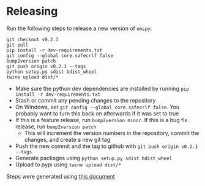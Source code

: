# Releasing 

Run the following steps to release a new version of `emspy`:

```
git checkout v0.2.1
git pull
pip install -r dev-requirements.txt
git config --global core.safecrlf false
bump2version patch
git push origin v0.2.1 --tags
python setup.py sdist bdist_wheel
twine upload dist/*
```

* Make sure the python dev dependencies are installed by running `pip install -r dev-requirements.txt`
* Stash or commit any pending changes to the repository
* On Windows, set `git config --global core.safecrlf false`. You probably want to turn this back on afterwards if it was set to true
* If this is a feature release, run `bump2version minor`. If this is a bug fix release, run `bump2version patch`
    * This will increment the version numbers in the repository, commit the changes, and create a new git tag
* Push the new commit and the tag to github with `git push origin v0.2.1 --tags`
* Generate packages using `python setup.py sdist bdist_wheel`
* Upload to pypi using `twine upload dist/*`

 Steps were generated using [this document](https://realpython.com/pypi-publish-python-package/)